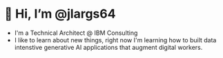 # 👋 Hi, I’m @jlargs64
- I'm a Technical Architect @ IBM Consulting
- I like to learn about new things, right now I'm learning how to built data intenstive generative AI applications that augment digital workers.

